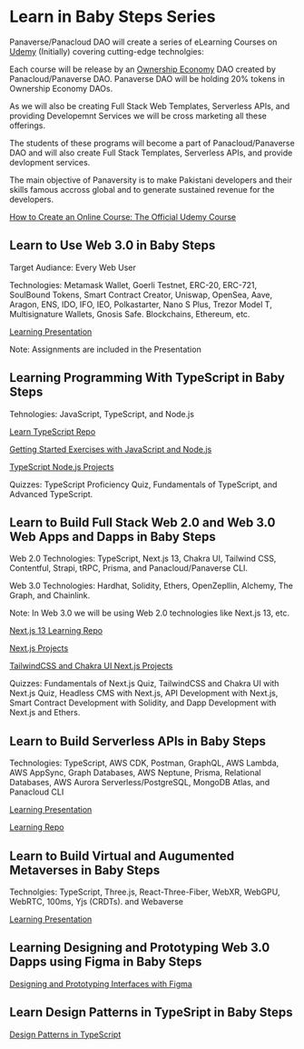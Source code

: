 # Learn in Baby Steps Series

Panaverse/Panacloud DAO will create a series of eLearning Courses on [Udemy](https://www.udemy.com/) (Initially) covering cutting-edge technolgies:

Each course will be release by an [Ownership Economy](https://variant.fund/articles/the-ownership-economy-2022/) DAO created by Panacloud/Panaverse DAO. Panaverse DAO will be holding 20% tokens in Ownership Economy DAOs.

As we will also be creating Full Stack Web Templates, Serverless APIs, and providing Developemnt Services we will be cross marketing all these offerings. 

The students of these programs will become a part of Panacloud/Panaverse DAO and will also create Full Stack Templates, Serverless APIs, and provide devlopment services. 

The main objective of Panaversity is to make Pakistani developers and their skills famous accross global and to generate sustained revenue for the developers. 

[How to Create an Online Course: The Official Udemy Course](https://www.udemy.com/course/official-udemy-create-course/)


## Learn to Use Web 3.0 in Baby Steps

Target Audiance: Every Web User

Technologies: Metamask Wallet, Goerli Testnet, ERC-20, ERC-721, SoulBound Tokens, Smart Contract Creator, Uniswap, OpenSea, Aave, Aragon, ENS, IDO, IFO, IEO,  Polkastarter, Nano S Plus, Trezor Model T, Multisignature Wallets, Gnosis Safe. Blockchains, Ethereum, etc.

[Learning Presentation](https://docs.google.com/presentation/d/1FSbr9aJwO0-fmZHqWy_eHO2N_jwJLmQCy4cG8rd4ctw/edit?usp=sharing)

Note: Assignments are included in the Presentation


## Learning Programming With TypeScript in Baby Steps

Tehnologies: JavaScript, TypeScript, and Node.js

[Learn TypeScript Repo](https://github.com/panacloud-modern-global-apps/learn-typescript)

[Getting Started Exercises with JavaScript and Node.js](https://github.com/panacloud-modern-global-apps/typescript-node-projects/blob/main/getting-started-exercises.md)

[TypeScript Node.js Projects](https://github.com/panacloud-modern-global-apps/typescript-node-projects)

Quizzes: TypeScript Proficiency Quiz, Fundamentals of TypeScript, and Advanced TypeScript.


## Learn to Build Full Stack Web 2.0 and Web 3.0 Web Apps and Dapps in Baby Steps

Web 2.0 Technologies: TypeScript, Next.js 13, Chakra UI, Tailwind CSS, Contentful, Strapi, tRPC, Prisma, and Panacloud/Panaverse CLI.

Web 3.0 Technologies: Hardhat, Solidity, Ethers, OpenZepllin, Alchemy, The Graph, and Chainlink.

Note: In Web 3.0 we will be using Web 2.0 technologies like Next.js 13, etc. 

[Next.js 13 Learning Repo](https://github.com/panacloud-modern-global-apps/nextjs)

[Next.js Projects](https://github.com/panacloud-modern-global-apps/nextjs-projects)

[TailwindCSS and Chakra UI Next.js Projects](https://github.com/panacloud-modern-global-apps/chakra-nextjs-projects)

Quizzes: Fundamentals of Next.js Quiz, TailwindCSS and Chakra UI with Next.js Quiz, Headless CMS with Next.js, API Development with Next.js, Smart Contract Development with Solidity, and Dapp Development with Next.js and Ethers.


## Learn to Build Serverless APIs in Baby Steps

Technologies: TypeScript, AWS CDK, Postman, GraphQL, AWS Lambda, AWS AppSync, Graph Databases, AWS Neptune, Prisma, Relational Databases, AWS Aurora Serverless/PostgreSQL, MongoDB Atlas, and Panacloud CLI

[Learning Presentation](https://docs.google.com/presentation/d/1kcfJLIWlmzTd0Jy3sYmxrLLTQNiNYXfl7lb6CKPHjXU/edit?usp=sharing)

[Learning Repo](https://github.com/Panaverse-API/learn-serverless-api-dev/blob/main/README.md)


## Learn to Build Virtual and Augumented Metaverses in Baby Steps

Technolgies: TypeScript, Three.js, React-Three-Fiber, WebXR, WebGPU, WebRTC, 100ms, Yjs (CRDTs). and Webaverse

[Learning Presentation](https://docs.google.com/presentation/d/1ADk87hQ0Etr2PfmN9XH7TQ0CHl6XSP_7JWNUbzPdDNc/edit?usp=sharing)


## Learning Designing and Prototyping Web 3.0 Dapps using Figma in Baby Steps

[Designing and Prototyping Interfaces with Figma](https://www.packtpub.com/product/designing-and-prototyping-interfaces-with-figma/9781800564183)


## Learn Design Patterns in TypeSript in Baby Steps

[Design Patterns in TypeScript](https://refactoring.guru/design-patterns/typescript)









